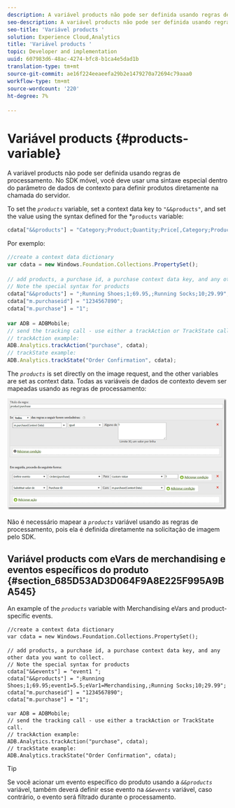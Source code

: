 ```yaml
---
description: A variável products não pode ser definida usando regras de processamento. No SDK móvel, você deve usar uma sintaxe especial dentro do parâmetro de dados de contexto para definir produtos diretamente na chamada do servidor.
seo-description: A variável products não pode ser definida usando regras de processamento. No SDK móvel, você deve usar uma sintaxe especial dentro do parâmetro de dados de contexto para definir produtos diretamente na chamada do servidor.
seo-title: 'Variável products '
solution: Experience Cloud,Analytics
title: 'Variável products '
topic: Developer and implementation
uuid: 607983d6-48ac-4274-bfc8-b1ca4e5dad1b
translation-type: tm+mt
source-git-commit: ae16f224eeaeefa29b2e1479270a72694c79aaa0
workflow-type: tm+mt
source-wordcount: '220'
ht-degree: 7%

---
```



# Variável products {#products-variable}

A variável products não pode ser definida usando regras de processamento. No SDK móvel, você deve usar uma sintaxe especial dentro do parâmetro de dados de contexto para definir produtos diretamente na chamada do servidor.

To set the *`products`* variable, set a context data key to `"&&products"`, and set the value using the syntax defined for the *`products` variable:

```js
cdata["&&products"] = "Category;Product;Quantity;Price[,Category;Product;Quantity;Price]";
```

Por exemplo:

```js
//create a context data dictionary 
var cdata = new Windows.Foundation.Collections.PropertySet(); 
 
// add products, a purchase id, a purchase context data key, and any other data you want to collect. 
// Note the special syntax for products 
cdata["&&products"] = ";Running Shoes;1;69.95,;Running Socks;10;29.99"; 
cdata["m.purchaseid"] = "1234567890"; 
cdata["m.purchase"] = "1"; 
 
var ADB = ADBMobile; 
// send the tracking call - use either a trackAction or TrackState call. 
// trackAction example: 
ADB.Analytics.trackAction("purchase", cdata); 
// trackState example: 
ADB.Analytics.trackState("Order Confirmation", cdata);
```

The *`products`* is set directly on the image request, and the other variables are set as context data. Todas as variáveis de dados de contexto devem ser mapeadas usando as regras de processamento:

![](assets/products-procrules.png)

Não é necessário mapear a *`products`* variável usando as regras de processamento, pois ela é definida diretamente na solicitação de imagem pelo SDK.

## Variável products com eVars de merchandising e eventos específicos do produto {#section_685D53AD3D064F9A8E225F995A9BA545}

An example of the *`products`* variable with Merchandising eVars and product-specific events.

```
//create a context data dictionary 
var cdata = new Windows.Foundation.Collections.PropertySet(); 
  
// add products, a purchase id, a purchase context data key, and any other data you want to collect. 
// Note the special syntax for products 
cdata["&&events"] = "event1 "; 
cdata["&&products"] = ";Running Shoes;1;69.95;event1=5.5;eVar1=Merchandising,;Running Socks;10;29.99"; 
cdata["m.purchaseid"] = "1234567890"; 
cdata["m.purchase"] = "1"; 
  
var ADB = ADBMobile; 
// send the tracking call - use either a trackAction or TrackState call. 
// trackAction example: 
ADB.Analytics.trackAction("purchase", cdata); 
// trackState example: 
ADB.Analytics.trackState("Order Confirmation", cdata);
```

>[!TIP]
>
>Se você acionar um evento específico do produto usando a *`&&products`* variável, também deverá definir esse evento na *`&&events`* variável, caso contrário, o evento será filtrado durante o processamento.

